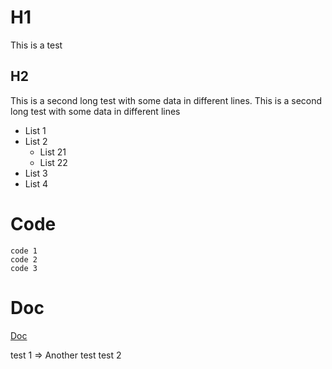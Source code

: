 # H1

This is a test

## H2

This is a second long test with some data in different lines. This is a second long test with some data in different lines

- List 1
- List 2
  - List 21
  - List 22
- List 3
- List 4

# Code

```
code 1
code 2
code 3
```

# Doc
[Doc](https://doc.com)

test 1
=> Another test
test 2
